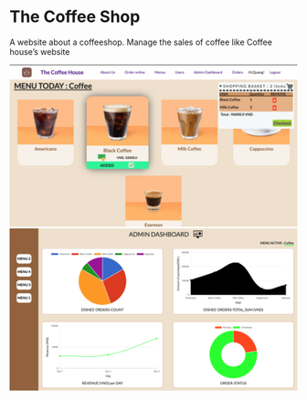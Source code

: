 # The Coffee Shop 
<p>A website about a coffeeshop. Manage the sales of coffee like Coffee house’s website<p>


![](https://github.com/Pentaonix/Rails_Project_Coffee/blob/master/demo%201.png)
![](https://github.com/Pentaonix/Rails_Project_Coffee/blob/master/demo%202.png)
